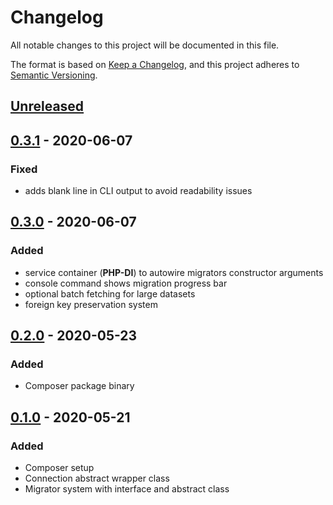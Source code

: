 # Changelog
All notable changes to this project will be documented in this file.

The format is based on [Keep a Changelog](https://keepachangelog.com/en/1.0.0/),
and this project adheres to [Semantic Versioning](https://semver.org/spec/v2.0.0.html).

## [Unreleased]

## [0.3.1] - 2020-06-07
### Fixed
 - adds blank line in CLI output to avoid readability issues

## [0.3.0] - 2020-06-07
### Added
 - service container (**PHP-DI**) to autowire migrators constructor arguments
 - console command shows migration progress bar
 - optional batch fetching for large datasets
 - foreign key preservation system

## [0.2.0] - 2020-05-23
### Added
 - Composer package binary

## [0.1.0] - 2020-05-21
### Added
 - Composer setup
 - Connection abstract wrapper class
 - Migrator system with interface and abstract class

[Unreleased]: https://github.com/AymDev/Fregata/compare/v0.3.1...HEAD
[0.3.1]: https://github.com/AymDev/Fregata/compare/v0.3.0...v0.3.1
[0.3.0]: https://github.com/AymDev/Fregata/compare/v0.2.0...v0.3.0
[0.2.0]: https://github.com/AymDev/Fregata/compare/v0.1.0...v0.2.0
[0.1.0]: https://github.com/AymDev/Fregata/releases/tag/v0.1.0